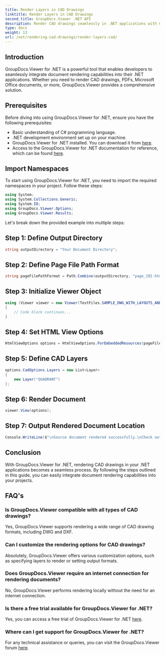 ```yaml
---
title: Render Layers in CAD Drawings
linktitle: Render Layers in CAD Drawings
second_title: GroupDocs.Viewer .NET API
description: Render CAD drawings seamlessly in .NET applications with GroupDocs.Viewer for .NET. Explore rendering options, customize layers, and more.
type: docs
weight: 13
url: /net/rendering-cad-drawings/render-layers-cad/
---
```

## Introduction
GroupDocs.Viewer for .NET is a powerful tool that enables developers to seamlessly integrate document rendering capabilities into their .NET applications. Whether you need to render CAD drawings, PDFs, Microsoft Office documents, or more, GroupDocs.Viewer provides a comprehensive solution.
## Prerequisites
Before diving into using GroupDocs.Viewer for .NET, ensure you have the following prerequisites:
- Basic understanding of C# programming language.
- .NET development environment set up on your machine.
- GroupDocs.Viewer for .NET installed. You can download it from [here](https://releases.groupdocs.com/viewer/net/).
- Access to the GroupDocs.Viewer for .NET documentation for reference, which can be found [here](https://reference.groupdocs.com/viewer/net/).

## Import Namespaces
To start using GroupDocs.Viewer for .NET, you need to import the required namespaces in your project. Follow these steps:

```csharp
using System;
using System.Collections.Generic;
using System.IO;
using GroupDocs.Viewer.Options;
using GroupDocs.Viewer.Results;
```

Let's break down the provided example into multiple steps:
## Step 1: Define Output Directory
```csharp
string outputDirectory = "Your Document Directory";
```
## Step 2: Define Page File Path Format
```csharp
string pageFilePathFormat = Path.Combine(outputDirectory, "page_{0}.html");
```
## Step 3: Initialize Viewer Object
```csharp
using (Viewer viewer = new Viewer(TestFiles.SAMPLE_DWG_WITH_LAYOUTS_AND_LAYERS))
{
    // Code block continues...
}
```
## Step 4: Set HTML View Options
```csharp
HtmlViewOptions options = HtmlViewOptions.ForEmbeddedResources(pageFilePathFormat);
```
## Step 5: Define CAD Layers
```csharp
options.CadOptions.Layers = new List<Layer>
{
    new Layer("QUADRANT")
};
```
## Step 6: Render Document
```csharp
viewer.View(options);
```
## Step 7: Output Rendered Document Location
```csharp
Console.WriteLine($"\nSource document rendered successfully.\nCheck output in {outputDirectory}.");
```

## Conclusion
With GroupDocs.Viewer for .NET, rendering CAD drawings in your .NET applications becomes a seamless process. By following the steps outlined in this guide, you can easily integrate document rendering capabilities into your projects.
## FAQ's
### Is GroupDocs.Viewer compatible with all types of CAD drawings?
Yes, GroupDocs.Viewer supports rendering a wide range of CAD drawing formats, including DWG and DXF.
### Can I customize the rendering options for CAD drawings?
Absolutely, GroupDocs.Viewer offers various customization options, such as specifying layers to render or setting output formats.
### Does GroupDocs.Viewer require an internet connection for rendering documents?
No, GroupDocs.Viewer performs rendering locally without the need for an internet connection.
### Is there a free trial available for GroupDocs.Viewer for .NET?
Yes, you can access a free trial of GroupDocs.Viewer for .NET [here](https://releases.groupdocs.com/).
### Where can I get support for GroupDocs.Viewer for .NET?
For any technical assistance or queries, you can visit the GroupDocs.Viewer forum [here](https://forum.groupdocs.com/c/viewer/9).
